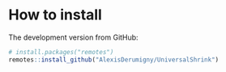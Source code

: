 # How to install

The development version from GitHub:

``` r
# install.packages("remotes")
remotes::install_github("AlexisDerumigny/UniversalShrink")
```
